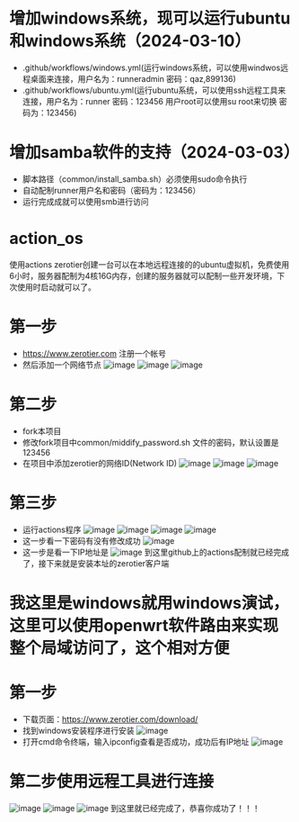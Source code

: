 # 增加windows系统，现可以运行ubuntu和windows系统（2024-03-10）
- .github/workflows/windows.yml(运行windows系统，可以使用windwos远程桌面来连接，用户名为：runneradmin 密码：qaz,899136)
- .github/workflows/ubuntu.yml(运行ubuntu系统，可以使用ssh远程工具来连接，用户名为：runner 密码：123456 用户root可以使用su root来切换 密码为：123456)
# 增加samba软件的支持（2024-03-03）
- 脚本路径（common/install_samba.sh）必须使用sudo命令执行
- 自动配制runner用户名和密码（密码为：123456）
- 运行完成成就可以使用smb进行访问
  
# action_os
使用actions zerotier创建一台可以在本地远程连接的的ubuntu虚拟机，免费使用6小时，服务器配制为4核16G内存，创建的服务器就可以配制一些开发环境，下次使用时启动就可以了。
# 第一步
- https://www.zerotier.com 注册一个帐号
- 然后添加一个网络节点
  ![image](https://github.com/findnr/action_ubuntu_server/assets/3909023/99241914-6469-4a7c-a981-a1cfcf5621ef)
  ![image](https://github.com/findnr/action_ubuntu_server/assets/3909023/269d0f07-0987-4de6-b0bd-db0a6a57c4c4)
  ![image](https://github.com/findnr/action_ubuntu_server/assets/3909023/4b1951ec-b878-4b6e-9e70-7c0cdb79880c)
# 第二步
- fork本项目
- 修改fork项目中common/middify_password.sh 文件的密码，默认设置是123456
- 在项目中添加zerotier的网络ID(Network ID)
  ![image](https://github.com/findnr/action_ubuntu_server/assets/3909023/b9fb3850-9bab-4ead-a8e2-23645586cabb)
  ![image](https://github.com/findnr/action_ubuntu_server/assets/3909023/22bb8cf2-1591-4606-a06c-3afcf1c43404)
  ![image](https://github.com/findnr/action_ubuntu_server/assets/3909023/a31bed6f-431e-4dd2-a1fc-562138cccfcd)
# 第三步
- 运行actions程序
  ![image](https://github.com/findnr/action_ubuntu_server/assets/3909023/a30fa114-c2ee-4e1e-81f5-7ebd78397771)
  ![image](https://github.com/findnr/action_ubuntu_server/assets/3909023/7ad6cce3-c3c1-4397-aa4e-6f1635c5241f)
  ![image](https://github.com/findnr/action_ubuntu_server/assets/3909023/03abf92c-7027-4aa5-a0e6-617f1b5d608f)
  ![image](https://github.com/findnr/action_ubuntu_server/assets/3909023/1785b347-1428-4dec-b7b4-bb3ffa0ee699)
- 这一步看一下密码有没有修改成功
  ![image](https://github.com/findnr/action_ubuntu_server/assets/3909023/298c18c6-dbfc-40ae-9b98-f362e7f14c35)
- 这一步是看一下IP地址是
  ![image](https://github.com/findnr/action_ubuntu_server/assets/3909023/864367ec-2c72-4149-9142-ea7827d84cf0)
到这里github上的actions配制就已经完成了，接下来就是安装本址的zerotier客户端
# 我这里是windows就用windows演试，这里可以使用openwrt软件路由来实现整个局域访问了，这个相对方便
# 第一步
- 下载页面：https://www.zerotier.com/download/
- 找到windows安装程序进行安装
  ![image](https://github.com/findnr/action_ubuntu_server/assets/3909023/cd6e2c5d-8ec7-4acc-beea-d7cece269db6)
- 打开cmd命令终端，输入ipconfig查看是否成功，成功后有IP地址
  ![image](https://github.com/findnr/action_ubuntu_server/assets/3909023/dcba0eff-dcba-4bbb-b9fe-fa5fc941cf16)
# 第二步使用远程工具进行连接
  ![image](https://github.com/findnr/action_ubuntu_server/assets/3909023/e7d6c2f3-205e-4311-b106-3e48739195d5)
  ![image](https://github.com/findnr/action_ubuntu_server/assets/3909023/84fb8f16-a036-4fc4-8d54-dbe405150a11)
  ![image](https://github.com/findnr/action_ubuntu_server/assets/3909023/c720ae1e-ee8e-43af-83c5-e1870b945229)
到这里就已经完成了，恭喜你成功了！！！
















